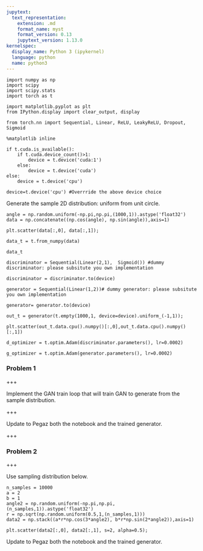 ```yaml
---
jupytext:
  text_representation:
    extension: .md
    format_name: myst
    format_version: 0.13
    jupytext_version: 1.13.0
kernelspec:
  display_name: Python 3 (ipykernel)
  language: python
  name: python3
---
```


```{code-cell} ipython3
import numpy as np
import scipy
import scipy.stats
import torch as t

import matplotlib.pyplot as plt
from IPython.display import clear_output, display

from torch.nn import Sequential, Linear, ReLU, LeakyReLU, Dropout, Sigmoid
```

```{code-cell} ipython3
%matplotlib inline
```

```{code-cell} ipython3
if t.cuda.is_available():
    if t.cuda.device_count()>1:
        device = t.device('cuda:1')
    else:
        device = t.device('cuda')   
else:
    device = t.device('cpu')
```

```{code-cell} ipython3
device=t.device('cpu') #Overrride the above device choice
```

Generate the sample 2D distribution: uniform from unit circle.  

```{code-cell} ipython3
angle = np.random.uniform(-np.pi,np.pi,(1000,1)).astype('float32')
data = np.concatenate((np.cos(angle), np.sin(angle)),axis=1)
```

```{code-cell} ipython3
plt.scatter(data[:,0], data[:,1]);
```

```{code-cell} ipython3
data_t = t.from_numpy(data)
```

```{code-cell} ipython3
data_t
```

```{code-cell} ipython3
discriminator = Sequential(Linear(2,1),  Sigmoid()) #dummy discriminator: please subsitute you own implementation 
```

```{code-cell} ipython3
discriminator = discriminator.to(device) 
```

```{code-cell} ipython3
generator = Sequential(Linear(1,2))# dummy generator: please subsitute you own implementation 
```

```{code-cell} ipython3
generator= generator.to(device)
```

```{code-cell} ipython3
out_t = generator(t.empty(1000,1, device=device).uniform_(-1,1));
```

```{code-cell} ipython3
plt.scatter(out_t.data.cpu().numpy()[:,0],out_t.data.cpu().numpy()[:,1])
```

```{code-cell} ipython3
d_optimizer = t.optim.Adam(discriminator.parameters(), lr=0.0002)
```

```{code-cell} ipython3
g_optimizer = t.optim.Adam(generator.parameters(), lr=0.0002)
```

### Problem 1

+++

Implement the GAN train loop that will train GAN to generate from the sample distribution.  

+++

Update to Pegaz both the notebook and the trained generator. 

+++

### Problem 2

+++

Use sampling distribution below. 

```{code-cell} ipython3
n_samples = 10000
a = 2
b = 1
angle2 = np.random.uniform(-np.pi,np.pi,(n_samples,1)).astype('float32')
r = np.sqrt(np.random.uniform(0.5,1,(n_samples,1)))
data2 = np.stack((a*r*np.cos(3*angle2), b*r*np.sin(2*angle2)),axis=1)
```

```{code-cell} ipython3
plt.scatter(data2[:,0], data2[:,1], s=2, alpha=0.5);
```

Update to Pegaz both the notebook and the trained generator.
